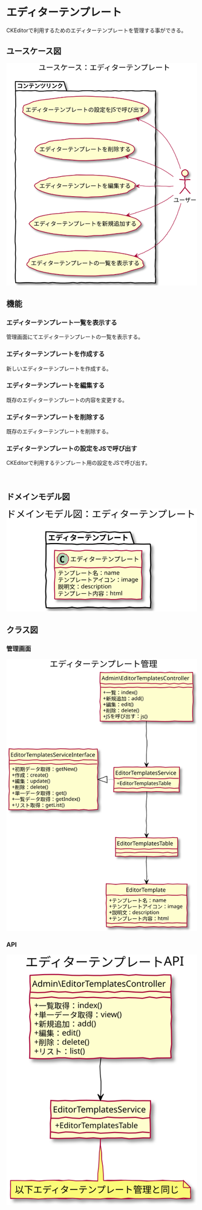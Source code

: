 # エディターテンプレート

CKEditorで利用するためのエディターテンプレートを管理する事ができる。

## ユースケース図
![ユースケース図：エディターテンプレート](../../../svg/use_case/bc-editor-template/editor_templates.svg)

 
## 機能
### エディターテンプレート一覧を表示する
管理画面にてエディターテンプレートの一覧を表示する。  

### エディターテンプレートを作成する
新しいエディターテンプレートを作成する。

### エディターテンプレートを編集する
既存のエディターテンプレートの内容を変更する。

### エディターテンプレートを削除する
既存のエディターテンプレートを削除する。

### エディターテンプレートの設定をJSで呼び出す
CKEditorで利用するテンプレート用の設定をJSで呼び出す。

　
 
## ドメインモデル図
![ユースケース図：エディターテンプレート](../../../svg/domain_model/bc-editor-template/editor_templates.svg)

 
## クラス図
### 管理画面
![ユースケース図：エディターテンプレート](../../../svg/class/bc-editor-template/manage_editor_templates.svg)

 
### API
![ユースケース図：エディターテンプレート](../../../svg/class/bc-editor-template/api_editor_templates.svg)
